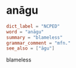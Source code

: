 # anāgu

``` toml
dict_label = "NCPED"
word = "anāgu"
summary = "blameless"
grammar_comment = "mfn."
see_also = ["āgu"]
```

blameless

